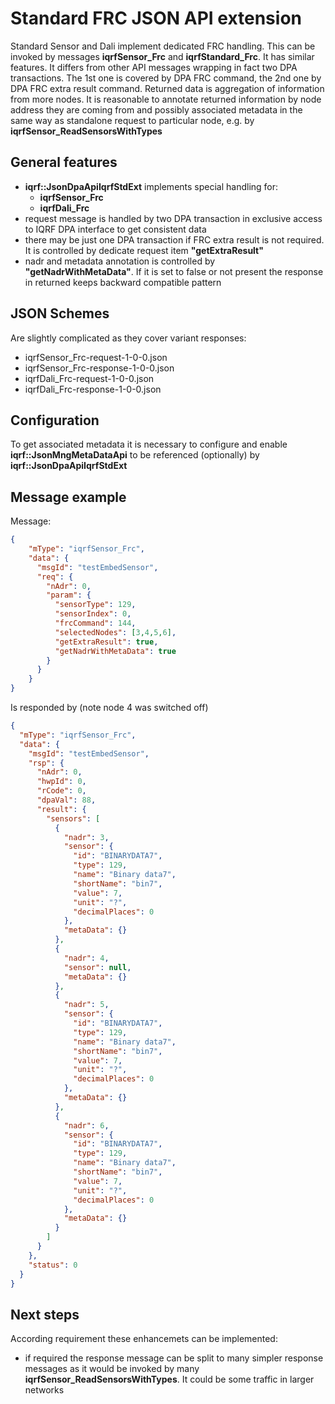 # Standard FRC JSON API extension

Standard Sensor and Dali implement dedicated FRC handling. This can be invoked by messages **iqrfSensor_Frc** and **iqrfStandard_Frc**. It has similar features. It differs from other API messages wrapping in fact two DPA transactions. The 1st one is covered by DPA FRC command, the 2nd one by DPA FRC extra result command. Returned data  is aggregation of information from more nodes. It is reasonable to annotate returned information by node address they are coming from and possibly associated metadata in the same way as standalone request to particular node, e.g. by **iqrfSensor_ReadSensorsWithTypes**

## General features
- **iqrf::JsonDpaApiIqrfStdExt** implements special handling for:
  - **iqrfSensor_Frc**
  - **iqrfDali_Frc**
- request message is handled by two DPA transaction in exclusive access to IQRF DPA interface to get consistent data 
- there may be just one DPA transaction if FRC extra result is not required. It is controlled by dedicate request item **"getExtraResult"**
- nadr and metadata annotation is controlled by **"getNadrWithMetaData"**. If it is set to false or not present the response in returned keeps backward compatible pattern

## JSON Schemes
Are slightly complicated as they cover variant responses:
- iqrfSensor_Frc-request-1-0-0.json
- iqrfSensor_Frc-response-1-0-0.json
- iqrfDali_Frc-request-1-0-0.json
- iqrfDali_Frc-response-1-0-0.json

## Configuration
To get associated metadata it is necessary to configure and enable **iqrf::JsonMngMetaDataApi** to be referenced (optionally) by **iqrf::JsonDpaApiIqrfStdExt**

## Message example
Message:
```json
{
    "mType": "iqrfSensor_Frc",
    "data": {
      "msgId": "testEmbedSensor",
      "req": {
        "nAdr": 0,
        "param": {
          "sensorType": 129,
          "sensorIndex": 0,
          "frcCommand": 144,
		  "selectedNodes": [3,4,5,6],
          "getExtraResult": true,
		  "getNadrWithMetaData": true
        }
      }
    }
}
```
Is responded by (note node 4 was switched off)
```json
{
  "mType": "iqrfSensor_Frc",
  "data": {
    "msgId": "testEmbedSensor",
    "rsp": {
      "nAdr": 0,
      "hwpId": 0,
      "rCode": 0,
      "dpaVal": 88,
      "result": {
        "sensors": [
          {
            "nadr": 3,
            "sensor": {
              "id": "BINARYDATA7",
              "type": 129,
              "name": "Binary data7",
              "shortName": "bin7",
              "value": 7,
              "unit": "?",
              "decimalPlaces": 0
            },
            "metaData": {}
          },
          {
            "nadr": 4,
            "sensor": null,
            "metaData": {}
          },
          {
            "nadr": 5,
            "sensor": {
              "id": "BINARYDATA7",
              "type": 129,
              "name": "Binary data7",
              "shortName": "bin7",
              "value": 7,
              "unit": "?",
              "decimalPlaces": 0
            },
            "metaData": {}
          },
          {
            "nadr": 6,
            "sensor": {
              "id": "BINARYDATA7",
              "type": 129,
              "name": "Binary data7",
              "shortName": "bin7",
              "value": 7,
              "unit": "?",
              "decimalPlaces": 0
            },
            "metaData": {}
          }
        ]
      }
    },
    "status": 0
  }
}
```

## Next steps
According requirement these enhancemets can be implemented:
- if required the response message can be split to many simpler response messages as it would be invoked by many  **iqrfSensor_ReadSensorsWithTypes**. It could be some traffic in larger networks